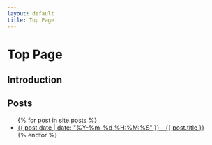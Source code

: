 ```yaml
---
layout: default
title: Top Page
---
```


# Top Page
## Introduction

## Posts
<ul>
    {% for post in site.posts %}
        <li>
            <a href="{{ post.url | absolute_url }}">{{ post.date | date: "%Y-%m-%d %H:%M:%S" }} - {{ post.title }}</a>
        </li>
    {% endfor %}
</ul>